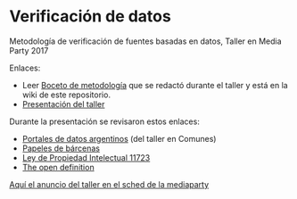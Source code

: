 # Verificación de datos
Metodología de verificación de fuentes basadas en datos, Taller en Media Party 2017

Enlaces:
* Leer [Boceto de metodología](https://github.com/martinszy/verificacion_de_datos/wiki) que se redactó durante el taller y está en la wiki de este repositorio.
* [Presentación del taller](https://martinszy.github.io/verificacion_de_datos/presentacion/verificacion.html#/)


Durante la presentación se revisaron estos enlaces:
* [Portales de datos argentinos](https://bit.ly/datoscomunes) (del taller en Comunes)
* [Papeles de bárcenas](https://diplomaticapuntcat.blogspot.com.ar/2013/08/mas-sobre-los-papeles-de-barcenas.html)
* [Ley de Propiedad Intelectual 11723](http://servicios.infoleg.gob.ar/infolegInternet/anexos/40000-44999/42755/texact.htm)
* [The open definition](http://opendefinition.org/)

[Aquí el anuncio del taller en el sched de la mediaparty](http://sched17.mediaparty.info/event/BZ8V/assessing-data-based-sources)
